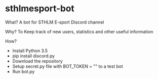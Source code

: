 # sthlmesport-bot

What?
A bot for STHLM E-sport Discord channel

Why?
To Keep track of new users, statistics and other useful information

How?
- Install Python 3.5
- pip install discord.py
- Download the repository
- Setup secret.py file with BOT_TOKEN = "" to a test bot
- Run bot.py

